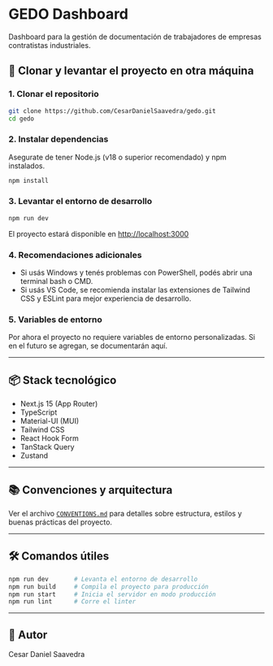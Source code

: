 
# GEDO Dashboard

Dashboard para la gestión de documentación de trabajadores de empresas contratistas industriales.

## 🚀 Clonar y levantar el proyecto en otra máquina

### 1. Clonar el repositorio

```bash
git clone https://github.com/CesarDanielSaavedra/gedo.git
cd gedo
```

### 2. Instalar dependencias

Asegurate de tener Node.js (v18 o superior recomendado) y npm instalados.

```bash
npm install
```

### 3. Levantar el entorno de desarrollo

```bash
npm run dev
```

El proyecto estará disponible en [http://localhost:3000](http://localhost:3000)

### 4. Recomendaciones adicionales
- Si usás Windows y tenés problemas con PowerShell, podés abrir una terminal bash o CMD.
- Si usás VS Code, se recomienda instalar las extensiones de Tailwind CSS y ESLint para mejor experiencia de desarrollo.

### 5. Variables de entorno
Por ahora el proyecto no requiere variables de entorno personalizadas. Si en el futuro se agregan, se documentarán aquí.

---

## 📦 Stack tecnológico
- Next.js 15 (App Router)
- TypeScript
- Material-UI (MUI)
- Tailwind CSS
- React Hook Form
- TanStack Query
- Zustand

---

## 📚 Convenciones y arquitectura
Ver el archivo [`CONVENTIONS.md`](./CONVENTIONS.md) para detalles sobre estructura, estilos y buenas prácticas del proyecto.

---

## 🛠️ Comandos útiles

```bash
npm run dev       # Levanta el entorno de desarrollo
npm run build     # Compila el proyecto para producción
npm run start     # Inicia el servidor en modo producción
npm run lint      # Corre el linter
```

---

## 👤 Autor
Cesar Daniel Saavedra
